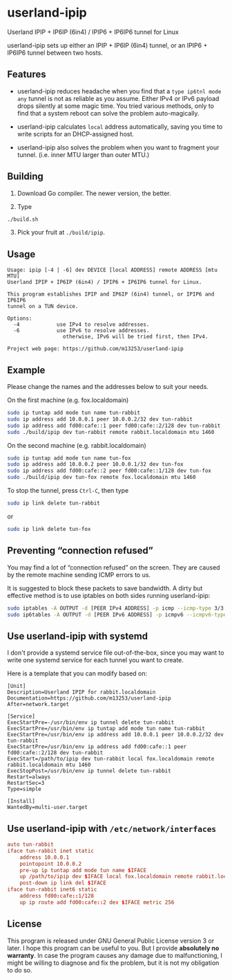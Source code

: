 # userland-ipip

Userland IPIP + IP6IP (6in4) / IPIP6 + IP6IP6 tunnel for Linux

userland-ipip sets up either an IPIP + IP6IP (6in4) tunnel, or an IPIP6 + IP6IP6
tunnel between two hosts.

## Features

- userland-ipip reduces headache when you find that a `type ip6tnl mode any`
  tunnel is not as reliable as you assume. Either IPv4 or IPv6 payload drops
  silently at some magic time. You tried various methods, only to find that a
  system reboot can solve the problem auto-magically.

- userland-ipip calculates `local` address automatically, saving you time to
  write scripts for an DHCP-assigned host.

- userland-ipip also solves the problem when you want to fragment your tunnel.
  (i.e. inner MTU larger than outer MTU.)

## Building

1. Download Go compiler. The newer version, the better.

2. Type
```bash
./build.sh
```

3. Pick your fruit at `./build/ipip`.

## Usage

```
Usage: ipip [-4 | -6] dev DEVICE [local ADDRESS] remote ADDRESS [mtu MTU]
Userland IPIP + IP6IP (6in4) / IPIP6 + IP6IP6 tunnel for Linux.

This program establishes IPIP and IP6IP (6in4) tunnel, or IPIP6 and IP6IP6
tunnel on a TUN device.

Options:
  -4            use IPv4 to resolve addresses.
  -6            use IPv6 to resolve addresses.
                  otherwise, IPv6 will be tried first, then IPv4.

Project web page: https://github.com/m13253/userland-ipip
```

## Example

Please change the names and the addresses below to suit your needs.

On the first machine (e.g. fox.localdomain)
```bash
sudo ip tuntap add mode tun name tun-rabbit
sudo ip address add 10.0.0.1 peer 10.0.0.2/32 dev tun-rabbit
sudo ip address add fd00:cafe::1 peer fd00:cafe::2/128 dev tun-rabbit
sudo ./build/ipip dev tun-rabbit remote rabbit.localdomain mtu 1460
```

On the second machine (e.g. rabbit.localdomain)
```bash
sudo ip tuntap add mode tun name tun-fox
sudo ip address add 10.0.0.2 peer 10.0.0.1/32 dev tun-fox
sudo ip address add fd00:cafe::2 peer fd00:cafe::1/128 dev tun-fox
sudo ./build/ipip dev tun-fox remote fox.localdomain mtu 1460
```

To stop the tunnel, press `Ctrl-C`, then type
```bash
sudo ip link delete tun-rabbit
```
or
```bash
sudo ip link delete tun-fox
```

## Preventing “connection refused”

You may find a lot of “connection refused” on the screen. They are caused by
the remote machine sending ICMP errors to us.

It is suggested to block these packets to save bandwidth. A dirty but effective
method is to use iptables on both sides running userland-ipip:
```bash
sudo iptables -A OUTPUT -d [PEER IPv4 ADDRESS] -p icmp --icmp-type 3/3 -j DROP
sudo ip6tables -A OUTPUT -d [PEER IPv6 ADDRESS] -p icmpv6 --icmpv6-type 1/4 -j DROP
```

## Use userland-ipip with systemd

I don't provide a systemd service file out-of-the-box, since you may want to
write one systemd service for each tunnel you want to create.

Here is a template that you can modify based on:
```systemd
[Unit]
Description=Userland IPIP for rabbit.localdomain
Documentation=https://github.com/m13253/userland-ipip
After=network.target

[Service]
ExecStartPre=-/usr/bin/env ip tunnel delete tun-rabbit
ExecStartPre=/usr/bin/env ip tuntap add mode tun name tun-rabbit
ExecStartPre=/usr/bin/env ip address add 10.0.0.1 peer 10.0.0.2/32 dev tun-rabbit
ExecStartPre=/usr/bin/env ip address add fd00:cafe::1 peer fd00:cafe::2/128 dev tun-rabbit
ExecStart=/path/to/ipip dev tun-rabbit local fox.localdomain remote rabbit.localdomain mtu 1460
ExecStopPost=/usr/bin/env ip tunnel delete tun-rabbit
Restart=always
RestartSec=3
Type=simple

[Install]
WantedBy=multi-user.target
```

## Use userland-ipip with `/etc/network/interfaces`

```conf
auto tun-rabbit
iface tun-rabbit inet static
    address 10.0.0.1
    pointopoint 10.0.0.2
    pre-up ip tuntap add mode tun name $IFACE
    up /path/to/ipip dev $IFACE local fox.localdomain remote rabbit.localdomain mtu 1460 &
    post-down ip link del $IFACE
iface tun-rabbit inet6 static
    address fd00:cafe::1/128
    up ip route add fd00:cafe::2 dev $IFACE metric 256
```

## License

This program is released under GNU General Public License version 3 or later.
I hope this program can be useful to you. But I provide **absolutely no
warranty**. In case the program causes any damage due to malfunctioning, I might
be willing to diagnose and fix the problem, but it is not my obligation to
do so.
